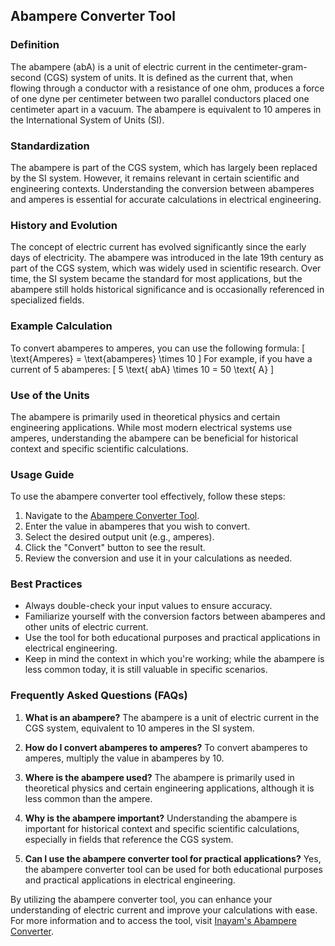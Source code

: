 ## Abampere Converter Tool

### Definition
The abampere (abA) is a unit of electric current in the centimeter-gram-second (CGS) system of units. It is defined as the current that, when flowing through a conductor with a resistance of one ohm, produces a force of one dyne per centimeter between two parallel conductors placed one centimeter apart in a vacuum. The abampere is equivalent to 10 amperes in the International System of Units (SI).

### Standardization
The abampere is part of the CGS system, which has largely been replaced by the SI system. However, it remains relevant in certain scientific and engineering contexts. Understanding the conversion between abamperes and amperes is essential for accurate calculations in electrical engineering.

### History and Evolution
The concept of electric current has evolved significantly since the early days of electricity. The abampere was introduced in the late 19th century as part of the CGS system, which was widely used in scientific research. Over time, the SI system became the standard for most applications, but the abampere still holds historical significance and is occasionally referenced in specialized fields.

### Example Calculation
To convert abamperes to amperes, you can use the following formula:
\[ \text{Amperes} = \text{abamperes} \times 10 \]
For example, if you have a current of 5 abamperes:
\[ 5 \text{ abA} \times 10 = 50 \text{ A} \]

### Use of the Units
The abampere is primarily used in theoretical physics and certain engineering applications. While most modern electrical systems use amperes, understanding the abampere can be beneficial for historical context and specific scientific calculations.

### Usage Guide
To use the abampere converter tool effectively, follow these steps:
1. Navigate to the [Abampere Converter Tool](https://www.inayam.co/unit-converter/electric_current).
2. Enter the value in abamperes that you wish to convert.
3. Select the desired output unit (e.g., amperes).
4. Click the "Convert" button to see the result.
5. Review the conversion and use it in your calculations as needed.

### Best Practices
- Always double-check your input values to ensure accuracy.
- Familiarize yourself with the conversion factors between abamperes and other units of electric current.
- Use the tool for both educational purposes and practical applications in electrical engineering.
- Keep in mind the context in which you're working; while the abampere is less common today, it is still valuable in specific scenarios.

### Frequently Asked Questions (FAQs)

1. **What is an abampere?**
   The abampere is a unit of electric current in the CGS system, equivalent to 10 amperes in the SI system.

2. **How do I convert abamperes to amperes?**
   To convert abamperes to amperes, multiply the value in abamperes by 10.

3. **Where is the abampere used?**
   The abampere is primarily used in theoretical physics and certain engineering applications, although it is less common than the ampere.

4. **Why is the abampere important?**
   Understanding the abampere is important for historical context and specific scientific calculations, especially in fields that reference the CGS system.

5. **Can I use the abampere converter tool for practical applications?**
   Yes, the abampere converter tool can be used for both educational purposes and practical applications in electrical engineering.

By utilizing the abampere converter tool, you can enhance your understanding of electric current and improve your calculations with ease. For more information and to access the tool, visit [Inayam's Abampere Converter](https://www.inayam.co/unit-converter/electric_current).